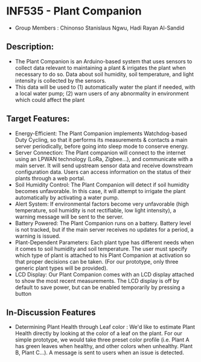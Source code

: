 # INF535 - Plant Companion

- Group Members : Chinonso Stanislaus Ngwu, Hadi Rayan Al-Sandid

## Description:
- The Plant Companion is an Arduino-based system that uses sensors to collect data relevant to maintaining a plant & irrigates the plant when necessary to do so. Data about soil humidity, soil temperature, and light intensity is collected by the sensors.
- This data will be used to (1) automatically water the plant if needed, with a local water pump; (2) warn users of any abnormality in environment which could affect the plant



## Target Features:
- Energy-Efficient: The Plant Companion implements Watchdog-based Duty Cycling, so that it performs its measurements & contacts a main server periodically, before going into sleep mode to conserve energy.
- Server Connection: The Plant companion will connect to the internet using an LPWAN technology (LoRa, Zigbee...), and communicate with a main server. It will send upstream sensor data and receive downstream configuration data. Users can access information on the status of their plants through a web portal.
- Soil Humidity Control: The Plant Companion will detect if soil humidity becomes unfavorable. In this case, it will attempt to irrigate the plant automatically by activating a water pump.
- Alert System: If environmental factors become very unfavorable (high temperature, soil humidity is not rectifiable, low light intensity), a warning message will be sent to the server.
- Battery Powered: The Plant Companion runs on a battery. Battery level is not tracked, but if the main server receives no updates for a period, a warning is issued.
- Plant-Dependent Parameters: Each plant type has different needs when it comes to soil humidity and soil temperature. The user must specify which type of plant is attached to his Plant Companion at activation so that proper decisions can be taken. (For our prototype, only three generic plant types will be provided).
- LCD Display: Our Plant Companion comes with an LCD display attached to show the most recent measurements. The LCD display is off by default to save power, but can be enabled temporarily by pressing a button

## In-Discussion Features
- Determining Plant Health through Leaf color : We'd like to estimate Plant Health directly by looking at the color of a leaf on the plant. For our simple prototype, we would take three preset color profile (i.e. Plant A has green leaves when healthy, and other colors when unhealthy. Plant B, Plant C...). A message is sent to users when an issue is detected.
